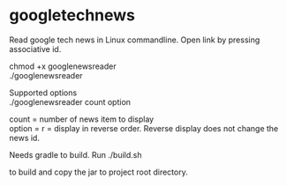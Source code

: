 # googletechnews

Read google tech news in Linux commandline. Open link by pressing associative id.

chmod +x googlenewsreader   
./googlenewsreader

Supported options  
./googlenewsreader count option

count = number of news item to display  
option = r = display in reverse order. Reverse display does not change the news id.

Needs gradle to build. Run 
./build.sh  

to build and copy the jar to project root directory.

